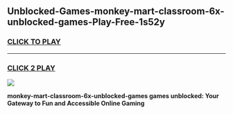
## Unblocked-Games-monkey-mart-classroom-6x-unblocked-games-Play-Free-1s52y
<h3>
<a href="https://premium76.site?title=monkey-mart-classroom-6x-unblocked-games&ref=15A">CLICK TO PLAY</a></h3>
<hr>

<h3>
<a href="https://premium76.site?title=monkey-mart-classroom-6x-unblocked-games&ref=15A">CLICK 2 PLAY</a>
  
</h3>

<a href="https://premium76.site?title=monkey-mart-classroom-6x-unblocked-games&ref=15A"><img src="https://clearcache.store/games.png"></a>


**monkey-mart-classroom-6x-unblocked-games games unblocked: Your Gateway to Fun and Accessible Online Gaming**
